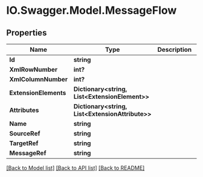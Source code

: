 # IO.Swagger.Model.MessageFlow
## Properties

Name | Type | Description | Notes
------------ | ------------- | ------------- | -------------
**Id** | **string** |  | [optional] 
**XmlRowNumber** | **int?** |  | [optional] 
**XmlColumnNumber** | **int?** |  | [optional] 
**ExtensionElements** | **Dictionary&lt;string, List&lt;ExtensionElement&gt;&gt;** |  | [optional] 
**Attributes** | **Dictionary&lt;string, List&lt;ExtensionAttribute&gt;&gt;** |  | [optional] 
**Name** | **string** |  | [optional] 
**SourceRef** | **string** |  | [optional] 
**TargetRef** | **string** |  | [optional] 
**MessageRef** | **string** |  | [optional] 

[[Back to Model list]](../README.md#documentation-for-models) [[Back to API list]](../README.md#documentation-for-api-endpoints) [[Back to README]](../README.md)

